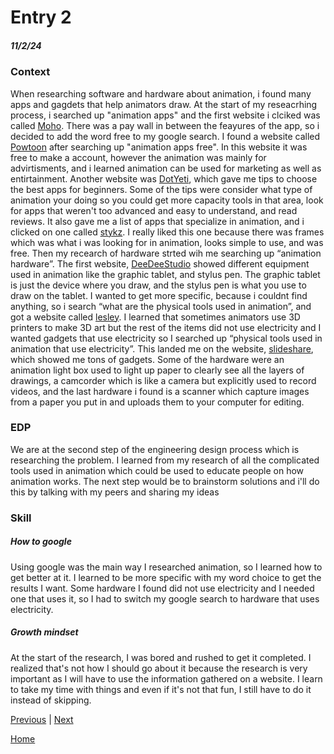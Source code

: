 # Entry 2
##### 11/2/24

### Context 
When researching software and hardware about animation, i found many apps and gagdets that help animators draw. At the start of my reseacrhing process, i searched up "animation apps" and the first website i clciked was called [Moho](https://moho.lostmarble.com/pages/try). There was a pay wall in between the feayures of the app, so i decided to add the word free to my google search. I found a website called [Powtoon](https://www.powtoon.com/video-templates) after searching up "animation apps free". In this website it was free to make a account, however the animation was mainly for advirtisments, and i learned animation can be used for marketing as well as entirtainment. Another website was [DotYeti](https://www.dotyeti.com/blog/top-free-2d-animation-software-of-2024-list/), which gave me tips to choose the best apps for beginners. Some of the tips were consider what type of animation your doing so you could get more capacity tools in that area, look for apps that weren't too advanced and easy to understand, and read reviews. It also gave me a list of apps that specialize in animation, and i clicked on one called [stykz](https://www.stykz.net/). I really liked this one because there was frames which was what i was looking for in animation, looks simple to use, and was free. Then my recearch of hardware strted wih me searching up “animation hardware”. The first website, [DeeDeeStudio](https://www.deedeestudio.net/en/post/types-equipment-needed-animation-studio) showed different equipment used in animation like the graphic tablet, and stylus pen. The graphic tablet is just the device where you draw, and the stylus pen is what you use to draw on the tablet. I wanted to get more specific, because i couldnt find anything, so i search “what are the physical tools used in animation”, and got a website called [lesley](https://lesley.edu/article/tools-and-technology-that-animators-game-designers-visual-effects-vfx-artists-use). I learned that sometimes animators use 3D printers to make 3D art but the rest of the items did not use electricity and I wanted gadgets that use electricity so I searched up “physical tools used in animation that use electricity”. This landed me on the website, [slideshare](https://www.slideshare.net/slideshow/tools-and-equipment-for-hand-drawn-animation/83779506), which showed me tons of gadgets. Some of the hardware were an animation light box used to light up paper to clearly see all the layers of drawings, a camcorder which is like a camera but explicitly used to record videos, and the last hardware i found is a scanner which capture images from a paper you put in and uploads them to your computer for editing.

### EDP 
We are at the second step of the engineering design process which is researching the problem. I learned from my research of all the complicated tools used in animation which could be used to educate people on how animation works. The next step would be to brainstorm solutions and i'll do this by talking with my peers and sharing my ideas
### Skill                                                                                                                                                                                                            
##### How to google
Using google was the main way I researched animation, so I learned how to get better at it. I learned to be more specific with my word choice to get the results I want. Some hardware I found did not use electricity and I needed one that uses it, so I had to switch my google search to hardware that uses electricity. 
                                                                                                                                                                                    
##### Growth mindset
At the start of the research, I was bored and rushed to get it completed. I realized that's not how I should go about it because the research is very important as I will have to use the information gathered on a website. I learn to take my time with things and even if it's not that fun, I still have to do it instead of skipping. 

[Previous](entry01.md) | [Next](entry03.md)

[Home](../README.md)
